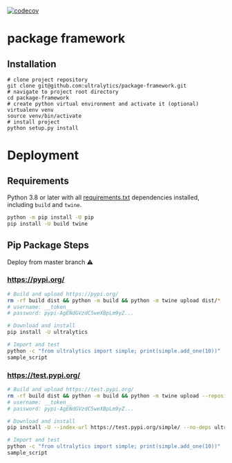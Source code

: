 [![codecov](https://codecov.io/gh/ultralytics/package-framework/branch/master/graph/badge.svg?token=YWaAfJ18gg)](https://codecov.io/gh/ultralytics/package-framework)

# package framework

## Installation

```console
# clone project repository
git clone git@github.com:ultralytics/package-framework.git
# navigate to project root directory
cd package-framework
# create python virtual environment and activate it (optional)
virtualenv venv
source venv/bin/activate
# install project
python setup.py install
```

# Deployment 

## Requirements

Python 3.8 or later with all [requirements.txt](https://github.com/ultralytics/pip/blob/master/requirements.txt)
dependencies installed, including `build` and `twine`.
```bash
python -m pip install -U pip
pip install -U build twine
```

## Pip Package Steps

Deploy from master branch ⚠

### https://pypi.org/

```bash
# Build and upload https://pypi.org/
rm -rf build dist && python -m build && python -m twine upload dist/*
# username: __token__
# password: pypi-AgENdGVzdC5weXBpLm9yZ...

# Download and install
pip install -U ultralytics

# Import and test
python -c "from ultralytics import simple; print(simple.add_one(10))"
sample_script
```

### https://test.pypi.org/

```bash
# Build and upload https://test.pypi.org/
rm -rf build dist && python -m build && python -m twine upload --repository testpypi dist/*
# username: __token__
# password: pypi-AgENdGVzdC5weXBpLm9yZ...

# Download and install
pip install -U --index-url https://test.pypi.org/simple/ --no-deps ultralytics2==0.0.9

# Import and test
python -c "from ultralytics import simple; print(simple.add_one(10))"
sample_script
```


